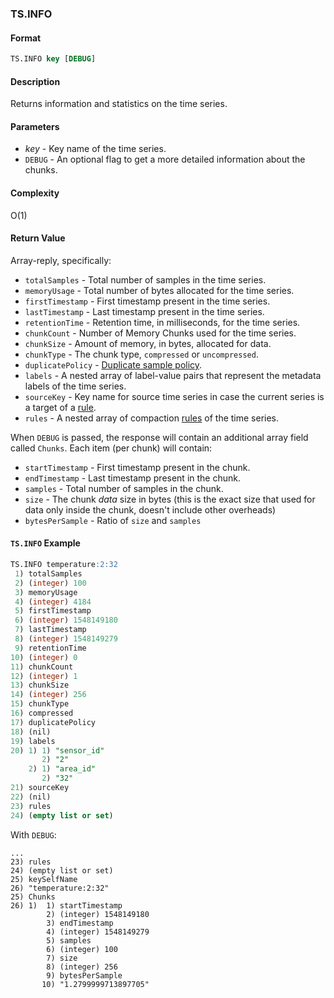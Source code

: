 ### TS.INFO

#### Format
```sql
TS.INFO key [DEBUG]
```

#### Description

Returns information and statistics on the time series.

#### Parameters

* _key_ - Key name of the time series.
* `DEBUG` - An optional flag to get a more detailed information about the chunks.

#### Complexity

O(1)

#### Return Value

Array-reply, specifically:

* `totalSamples` - Total number of samples in the time series.
* `memoryUsage` - Total number of bytes allocated for the time series.
* `firstTimestamp` - First timestamp present in the time series.
* `lastTimestamp` - Last timestamp present in the time series.
* `retentionTime` - Retention time, in milliseconds, for the time series.
* `chunkCount` - Number of Memory Chunks used for the time series.
* `chunkSize` - Amount of memory, in bytes, allocated for data.
* `chunkType` - The chunk type, `compressed` or `uncompressed`.
* `duplicatePolicy` - [Duplicate sample policy](configuration.md#DUPLICATE_POLICY).
* `labels` - A nested array of label-value pairs that represent the metadata labels of the time series.
* `sourceKey` - Key name for source time series in case the current series is a target of a [rule](#tscreaterule).
* `rules` - A nested array of compaction [rules](#tscreaterule) of the time series.

When `DEBUG` is passed, the response will contain an additional array field called `Chunks`.
Each item (per chunk) will contain:
* `startTimestamp` - First timestamp present in the chunk.
* `endTimestamp` - Last timestamp present in the chunk.
* `samples` - Total number of samples in the chunk.
* `size` - The chunk *data* size in bytes (this is the exact size that used for data only inside the chunk, 
  doesn't include other overheads)
* `bytesPerSample` - Ratio of `size` and `samples`

#### `TS.INFO` Example

```sql
TS.INFO temperature:2:32
 1) totalSamples
 2) (integer) 100
 3) memoryUsage
 4) (integer) 4184
 5) firstTimestamp
 6) (integer) 1548149180
 7) lastTimestamp
 8) (integer) 1548149279
 9) retentionTime
10) (integer) 0
11) chunkCount
12) (integer) 1
13) chunkSize
14) (integer) 256
15) chunkType
16) compressed
17) duplicatePolicy
18) (nil)
19) labels
20) 1) 1) "sensor_id"
       2) "2"
    2) 1) "area_id"
       2) "32"
21) sourceKey
22) (nil)
23) rules
24) (empty list or set)
```

With `DEBUG`:
```
...
23) rules
24) (empty list or set)
25) keySelfName
26) "temperature:2:32"
25) Chunks
26) 1)  1) startTimestamp
        2) (integer) 1548149180
        3) endTimestamp
        4) (integer) 1548149279
        5) samples
        6) (integer) 100
        7) size
        8) (integer) 256
        9) bytesPerSample
       10) "1.2799999713897705"
```
